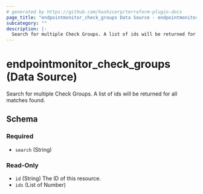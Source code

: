 ```yaml
---
# generated by https://github.com/hashicorp/terraform-plugin-docs
page_title: "endpointmonitor_check_groups Data Source - endpointmonitor"
subcategory: ""
description: |-
  Search for multiple Check Groups. A list of ids will be returned for all matches found.
---
```


# endpointmonitor_check_groups (Data Source)

Search for multiple Check Groups. A list of ids will be returned for all matches found.



<!-- schema generated by tfplugindocs -->
## Schema

### Required

- `search` (String)

### Read-Only

- `id` (String) The ID of this resource.
- `ids` (List of Number)


